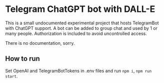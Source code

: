 # Telegram ChatGPT bot with DALL-E

This is a small undocumented experimental project that hosts TelegramBot with ChatGPT support.
A bot can be added to group chat and used by 1 or many people.
Authorization is included to avoid uncontrolled access.

There is no documentation, sorry.

## How to run
Set OpenAI and TelegramBotTokens in .env files and run `npm i`, `npm run start`.